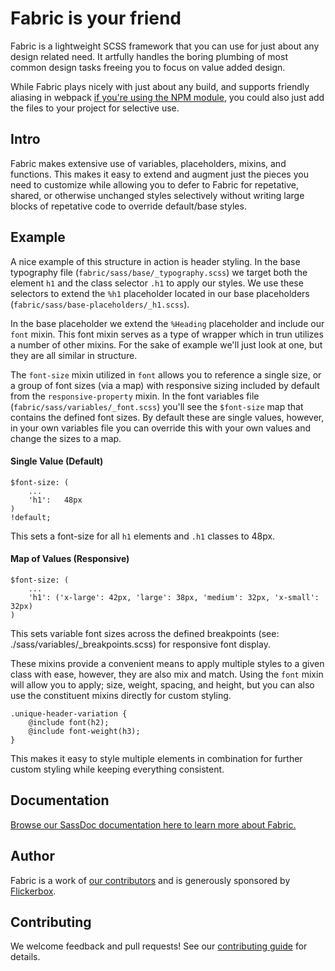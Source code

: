 # Fabric is your friend

Fabric is a lightweight SCSS framework that you can use for just about any design related need. It artfully handles the boring plumbing of most common design tasks freeing you to focus on value added design.

While Fabric plays nicely with just about any build, and supports friendly aliasing in webpack [if you're using the NPM module](https://www.npmjs.com/package/@flickerbox/fabric), you could also just add the files to your project for selective use.


## Intro

Fabric makes extensive use of variables, placeholders, mixins, and functions. This makes it easy to extend and augment just the pieces you need to customize while allowing you to defer to Fabric for repetative, shared, or otherwise unchanged styles selectively without writing large blocks of repetative code to override default/base styles.

## Example

A nice example of this structure in action is header styling. In the base typography file (`fabric/sass/base/_typography.scss`) we target both the element `h1` and the class selector `.h1` to apply our styles. We use these selectors to extend the `%h1` placeholder located in our base placeholders (`fabric/sass/base-placeholders/_h1.scss`). 

In the base placeholder we extend the `%Heading` placeholder and include our `font` mixin. This font mixin serves as a type of wrapper which in trun utilizes a number of other mixins. For the sake of example we'll just look at one, but they are all similar in structure.

The `font-size` mixin utilized in `font` allows you to reference a single size, or a group of font sizes (via a map) with responsive sizing included by default from the `responsive-property` mixin. In the font variables file (`fabric/sass/variables/_font.scss`) you'll see the `$font-size` map that contains the defined font sizes. By default these are single values, however, in your own variables file you can override this with your own values and change the sizes to a map.

#### Single Value (Default)
```
$font-size: (
	...
	'h1':   48px
)                                                             !default;
```

This sets a font-size for all `h1` elements and `.h1` classes to 48px.

#### Map of Values (Responsive)
```
$font-size: (
	...
	'h1': ('x-large': 42px, 'large': 38px, 'medium': 32px, 'x-small': 32px)
)
```
This sets variable font sizes across the defined breakpoints (see: ./sass/variables/_breakpoints.scss) for responsive font display.

These mixins provide a convenient means to apply multiple styles to a given class with ease, however, they are also mix and match. Using the `font` mixin will allow you to apply; size, weight, spacing, and height, but you can also use the constituent mixins directly for custom styling.

```
.unique-header-variation {
	@include font(h2);
	@include font-weight(h3);
}
```

This makes it easy to style multiple elements in combination for further custom styling while keeping everything consistent.


## Documentation

[Browse our SassDoc documentation here to learn more about Fabric.](https://flickerbox.github.io/fabric/docs/index.html)

## Author

Fabric is a work of [our contributors](https://github.com/flickerbox/fabric/graphs/contributors) and is generously sponsored by [Flickerbox](https://www.flickerbox.com).

## Contributing 

We welcome feedback and pull requests! See our [contributing guide](https://github.com/flickerbox/fabric/blob/documentation/.github/CONTRIBUTING.md) for details.

